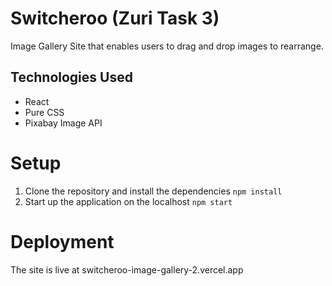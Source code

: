 # Switcheroo (Zuri Task 3)

Image Gallery Site that enables users to drag and drop images to rearrange.

## Technologies Used

* React
* Pure CSS
* Pixabay Image API

# Setup

1. Clone the repository and install the dependencies ```npm install```
2. Start up the application on the localhost ```npm start```
   
# Deployment

The site is live at switcheroo-image-gallery-2.vercel.app